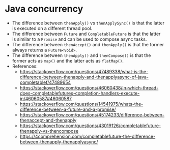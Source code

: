# Java concurrency
- The difference between `thenApply()` vs `thenApplySync()` is that the latter is executed on a different thread pool.
- The difference between `Future` and `CompletableFuture` is that the latter is similar to a `Promise` and can be used to compose async tasks.
- The difference between `thenAccept()` and `thenApply()` is that the former always returns a `Future<Void>`.
- The difference between `thenApply()` and `thenCompose()` is that the former acts as `map()` and the latter acts as `flatMap()`.
- References:
  - https://stackoverflow.com/questions/47489338/what-is-the-difference-between-thenapply-and-thenapplyasync-of-java-completablef/47489654
  - https://stackoverflow.com/questions/46060438/in-which-thread-does-completablefutures-completion-handlers-execute-in/46060587#46060587
  - https://stackoverflow.com/questions/14541975/whats-the-difference-between-a-future-and-a-promise/
  - https://stackoverflow.com/questions/45174233/difference-between-thenaccept-and-thenapply
  - https://stackoverflow.com/questions/43019126/completablefuture-thenapply-vs-thencompose
  - https://4comprehension.com/completablefuture-the-difference-between-thenapply-thenapplyasync/